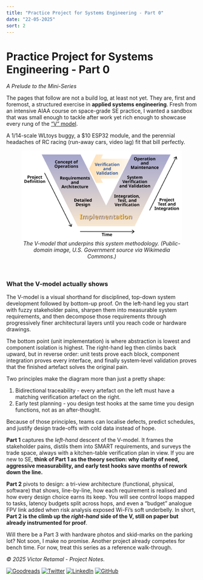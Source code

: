 ```yaml
---
title: "Practice Project for Systems Engineering - Part 0"
date: "22-05-2025"
sort: 2
---
```

# Practice Project for Systems Engineering - Part 0

*A Prelude to the Mini-Series*

The pages that follow are not a build log, at least not yet.  They are, first and foremost, a structured exercise in **applied systems engineering**.  Fresh from an intensive AIAA course on space-grade SE practice, I wanted a sandbox that was small enough to tackle after work yet rich enough to showcase every rung of the [“V” model](https://en.wikipedia.org/wiki/V-model).

A 1/14-scale WLtoys buggy, a \$10 ESP32 module, and the perennial headaches of RC racing (run-away cars, video lag) fit that bill perfectly.

<figure style="text-align:center;">
  <!-- direct link to the raw file on Wikimedia's upload server -->
  <img src="../assets/images/learning/Systems_Engineering_Process_II.svg"
       alt="V-model illustrating decomposition on the left and verification on the right"
       style="max-width:100%;height:auto;display:block;margin:0 auto;">
  <figcaption style="font-style:italic;">
    The V-model that underpins this system methodology.  
    (Public-domain image, U.S. Government source via Wikimedia Commons.)
  </figcaption>
</figure>
<br>

### What the V-model actually shows
The V-model is a visual shorthand for disciplined, top-down system development followed by bottom-up proof. On the left-hand leg you start with fuzzy stakeholder pains, sharpen them into measurable system requirements, and then decompose those requirements through progressively finer architectural layers until you reach code or hardware drawings. 

The bottom point (unit implementation) is where abstraction is lowest and component isolation is highest. The right-hand leg then climbs back upward, but in reverse order: unit tests prove each block, component integration proves every interface, and finally system‐level validation proves that the finished artefact solves the original pain.

Two principles make the diagram more than just a pretty shape:
  1. Bidirectional traceability - every artefact on the left must have a matching verification artefact on the right.
  2. Early test planning - you design test hooks at the same time you design functions, not as an after-thought.

Because of those principles, teams can localise defects, predict schedules, and justify design trade-offs with cold data instead of hope.

**Part 1** captures the *left-hand* descent of the V-model.  It frames the stakeholder pains, distils them into SMART requirements, and surveys the trade space, always with a kitchen-table verification plan in view.  If you are new to SE, **think of Part 1 as the theory section: why clarity of need, aggressive measurability, and early test hooks save months of rework down the line.**

**Part 2** pivots to design: a tri-view architecture (functional, physical, software) that shows, line-by-line, how each requirement is realised and how every design choice earns its keep.  You will see control loops mapped to tasks, latency budgets split across hops, and even a “budget” analogue FPV link added when risk analysis exposed Wi-Fi’s soft underbelly.  In short, **Part 2 is the climb up the *right-hand* side of the V, still on paper but already instrumented for proof**.

Will there be a Part 3 with hardware photos and skid-marks on the parking lot?  Not soon, I make no promise.  Another project already competes for bench time. For now, treat this series as a reference walk-through.

*© 2025 Victor Retamal - Project Notes.*

[![Goodreads](https://img.shields.io/badge/-Goodreads-brown)](https://www.goodreads.com/user/show/72885820-victor-retamal)
[![Twitter](https://img.shields.io/badge/-Twitter-blue)](https://twitter.com/Victor_Retamal_)
[![LinkedIn](https://img.shields.io/badge/-LinkedIn-blue)](https://www.linkedin.com/in/victor-retamal/)
[![GitHub](https://img.shields.io/badge/-GitHub-gray)](https://github.com/RetamalVictor)
